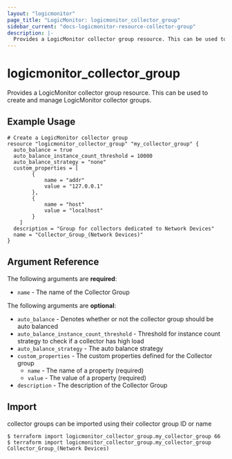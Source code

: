 ```yaml
---
layout: "logicmonitor"
page_title: "LogicMonitor: logicmonitor_collector_group"
sidebar_current: "docs-logicmonitor-resource-collector-group"
description: |-
  Provides a LogicMonitor collector group resource. This can be used to create and manage LogicMonitor collector groups.
---
```


# logicmonitor_collector_group

Provides a LogicMonitor collector group resource. This can be used to create and manage LogicMonitor collector groups.

## Example Usage
```hcl
# Create a LogicMonitor collector group
resource "logicmonitor_collector_group" "my_collector_group" {
  auto_balance = true
  auto_balance_instance_count_threshold = 10000
  auto_balance_strategy = "none"
  custom_properties = [
		{
			name = "addr"
      		value = "127.0.0.1"
		},
		{
			name = "host"
      		value = "localhost"
		}
	]
  description = "Group for collectors dedicated to Network Devices"
  name = "Collector_Group_(Network Devices)"
}
```

## Argument Reference

The following arguments are **required**:
* `name` - The name of the Collector Group

The following arguments are **optional**:
* `auto_balance` - Denotes whether or not the collector group should be auto balanced
* `auto_balance_instance_count_threshold` - Threshold for instance count strategy to check if a collector has high load
* `auto_balance_strategy` - The auto balance strategy 
* `custom_properties` - The custom properties defined for the Collector group
  + `name` - The name of a property (required)
  + `value` - The value of a property (required)
* `description` - The description of the Collector Group

## Import

collector groups can be imported using their collector group ID or name
```
$ terraform import logicmonitor_collector_group.my_collector_group 66
$ terraform import logicmonitor_collector_group.my_collector_group Collector_Group_(Network Devices)
```